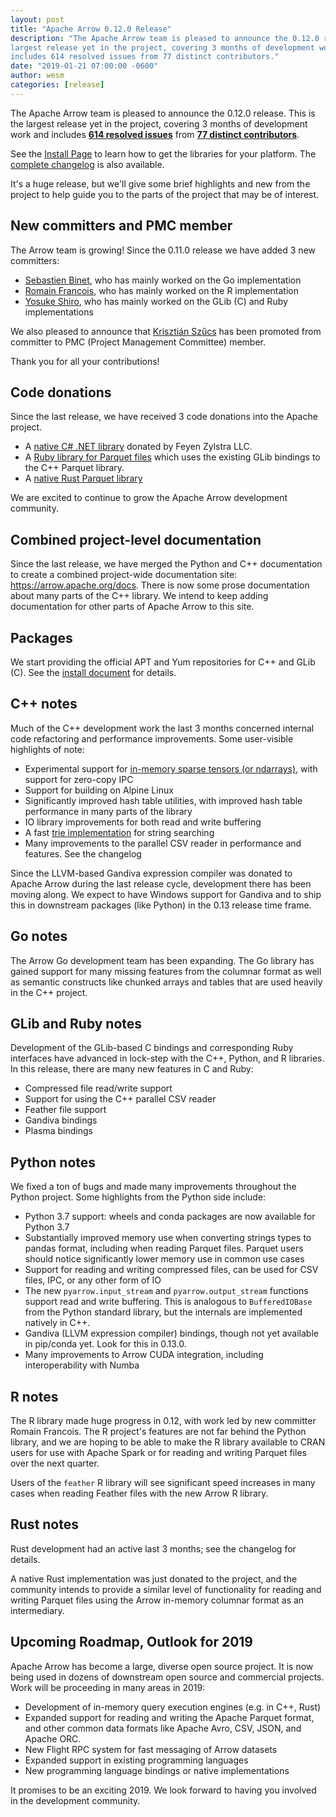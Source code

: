 ```yaml
---
layout: post
title: "Apache Arrow 0.12.0 Release"
description: "The Apache Arrow team is pleased to announce the 0.12.0 release. This is the
largest release yet in the project, covering 3 months of development work and
includes 614 resolved issues from 77 distinct contributors."
date: "2019-01-21 07:00:00 -0600"
author: wesm
categories: [release]
---
```

<!--
{% comment %}
Licensed to the Apache Software Foundation (ASF) under one or more
contributor license agreements.  See the NOTICE file distributed with
this work for additional information regarding copyright ownership.
The ASF licenses this file to you under the Apache License, Version 2.0
(the "License"); you may not use this file except in compliance with
the License.  You may obtain a copy of the License at

http://www.apache.org/licenses/LICENSE-2.0

Unless required by applicable law or agreed to in writing, software
distributed under the License is distributed on an "AS IS" BASIS,
WITHOUT WARRANTIES OR CONDITIONS OF ANY KIND, either express or implied.
See the License for the specific language governing permissions and
limitations under the License.
{% endcomment %}
-->

The Apache Arrow team is pleased to announce the 0.12.0 release. This is the
largest release yet in the project, covering 3 months of development work and
includes [**614 resolved issues**][1] from [**77 distinct contributors**][22].

See the [Install Page][2] to learn how to get the libraries for your
platform. The [complete changelog][3] is also available.

It's a huge release, but we'll give some brief highlights and new from the
project to help guide you to the parts of the project that may be of interest.

## New committers and PMC member

The Arrow team is growing! Since the 0.11.0 release we have added 3 new
committers:

* [Sebastien Binet][13], who has mainly worked on the Go implementation
* [Romain Francois][14], who has mainly worked on the R implementation
* [Yosuke Shiro][15], who has mainly worked on the GLib (C) and Ruby
  implementations

We also pleased to announce that [Krisztián Szűcs][16] has been promoted
from committer to PMC (Project Management Committee) member.

Thank you for all your contributions!

## Code donations

Since the last release, we have received 3 code donations into the Apache
project.

* A [native C# .NET library][17] donated by Feyen Zylstra LLC.
* A [Ruby library for Parquet files][18] which uses the existing GLib bindings to
  the C++ Parquet library.
* A [native Rust Parquet library][19]

We are excited to continue to grow the Apache Arrow development community.

## Combined project-level documentation

Since the last release, we have merged the Python and C++ documentation to
create a combined project-wide documentation site:
https://arrow.apache.org/docs. There is now some prose documentation about many
parts of the C++ library. We intend to keep adding documentation for other
parts of Apache Arrow to this site.

## Packages

We start providing the official APT and Yum repositories for C++ and
GLib (C). See the [install document][23] for details.

## C++ notes

Much of the C++ development work the last 3 months concerned internal code
refactoring and performance improvements. Some user-visible highlights of note:

* Experimental support for [in-memory sparse tensors (or ndarrays)][21], with
  support for zero-copy IPC
* Support for building on Alpine Linux
* Significantly improved hash table utilities, with improved hash table
  performance in many parts of the library
* IO library improvements for both read and write buffering
* A fast [trie implementation][20] for string searching
* Many improvements to the parallel CSV reader in performance and features. See
  the changelog

Since the LLVM-based Gandiva expression compiler was donated to Apache Arrow
during the last release cycle, development there has been moving along. We
expect to have Windows support for Gandiva and to ship this in downstream
packages (like Python) in the 0.13 release time frame.

## Go notes

The Arrow Go development team has been expanding. The Go library has gained
support for many missing features from the columnar format as well as semantic
constructs like chunked arrays and tables that are used heavily in the C++
project.

## GLib and Ruby notes

Development of the GLib-based C bindings and corresponding Ruby interfaces have
advanced in lock-step with the C++, Python, and R libraries. In this release,
there are many new features in C and Ruby:

* Compressed file read/write support
* Support for using the C++ parallel CSV reader
* Feather file support
* Gandiva bindings
* Plasma bindings

## Python notes

We fixed a ton of bugs and made many improvements throughout the Python
project. Some highlights from the Python side include:

* Python 3.7 support: wheels and conda packages are now available for Python
  3.7
* Substantially improved memory use when converting strings types to pandas
  format, including when reading Parquet files. Parquet users should notice
  significantly lower memory use in common use cases
* Support for reading and writing compressed files, can be used for CSV files,
  IPC, or any other form of IO
* The new `pyarrow.input_stream` and `pyarrow.output_stream` functions support
  read and write buffering. This is analogous to `BufferedIOBase` from the
  Python standard library, but the internals are implemented natively in C++.
* Gandiva (LLVM expression compiler) bindings, though not yet available in
  pip/conda yet. Look for this in 0.13.0.
* Many improvements to Arrow CUDA integration, including interoperability with
  Numba

## R notes

The R library made huge progress in 0.12, with work led by new committer Romain
Francois. The R project's features are not far behind the Python library, and
we are hoping to be able to make the R library available to CRAN users for use
with Apache Spark or for reading and writing Parquet files over the next
quarter.

Users of the `feather` R library will see significant speed increases in many
cases when reading Feather files with the new Arrow R library.

## Rust notes

Rust development had an active last 3 months; see the changelog for details.

A native Rust implementation was just donated to the project, and the community
intends to provide a similar level of functionality for reading and writing
Parquet files using the Arrow in-memory columnar format as an intermediary.

## Upcoming Roadmap, Outlook for 2019

Apache Arrow has become a large, diverse open source project. It is now being
used in dozens of downstream open source and commercial projects. Work will be
proceeding in many areas in 2019:

* Development of in-memory query execution engines (e.g. in C++, Rust)
* Expanded support for reading and writing the Apache Parquet format, and other
  common data formats like Apache Avro, CSV, JSON, and Apache ORC.
* New Flight RPC system for fast messaging of Arrow datasets
* Expanded support in existing programming languages
* New programming language bindings or native implementations

It promises to be an exciting 2019. We look forward to having you involved in
the development community.

[1]: https://issues.apache.org/jira/issues/?jql=project%20%3D%20ARROW%20AND%20status%20in%20(Resolved%2C%20Closed)%20AND%20fixVersion%20%3D%200.12.0
[2]: https://arrow.apache.org/install
[3]: https://arrow.apache.org/release/0.12.0.html
[13]: https://github.com/sbinet
[14]: https://github.com/romainfrancois
[15]: https://github.com/shiro615
[16]: https://github.com/kszucs
[17]: http://incubator.apache.org/ip-clearance/arrow-csharp-library.html
[18]: http://incubator.apache.org/ip-clearance/arrow-parquet-ruby.html
[19]: http://incubator.apache.org/ip-clearance/arrow-parquet-rust.html
[20]: https://github.com/apache/arrow/blob/master/cpp/src/arrow/util/trie.h
[21]: https://github.com/apache/arrow/blob/master/cpp/src/arrow/sparse_tensor.h
[22]: https://arrow.apache.org/release/0.12.0.html#contributors
[23]: https://arrow.apache.org/install/
